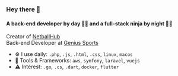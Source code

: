 ### Hey there 👋

#### A back-end developer by day 👨‍💻 and a full-stack ninja by night 🥷🏼

Creator of [NetballHub](https://netballhub.com/)<br>
Back-end Developer at [Genius Sports](https://www.geniussports.com/)<br>

- ⚙️ I use daily: `.php`, `.js`, `.html`, `.css`, `linux`, `macos`
- 🧰 Tools & Frameworks: `aws`, `symfony`, `laravel`, `vuejs`
- ⚠️ Interest:  `.go`, `.cs`, `.dart`, `docker`, `flutter`
